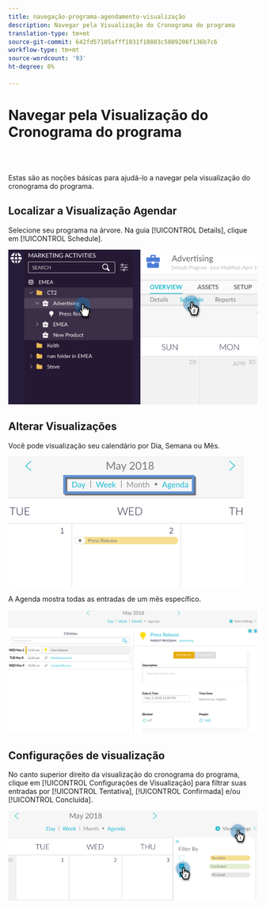 ```yaml
---
title: navegação-programa-agendamento-visualização
description: Navegar pela Visualização do Cronograma do programa
translation-type: tm+mt
source-git-commit: 642fd57105afff1031f18883c5809206f136b7c6
workflow-type: tm+mt
source-wordcount: '93'
ht-degree: 0%

---
```



# Navegar pela Visualização do Cronograma do programa

<br> 

Estas são as noções básicas para ajudá-lo a navegar pela visualização do cronograma do programa.

## Localizar a Visualização Agendar

Selecione seu programa na árvore. Na guia [!UICONTROL Details], clique em [!UICONTROL Schedule].

![Imagem Um](/help/sky/assets/program-schedule-view/navigating-program-schedule-view/navigating-program-schedule-view-1.png)

## Alterar Visualizações

Você pode visualização seu calendário por Dia, Semana ou Mês.

![Imagem dois](/help/sky/assets/program-schedule-view/navigating-program-schedule-view/navigating-program-schedule-view-2.png)

A Agenda mostra todas as entradas de um mês específico.

![Imagem Três](/help/sky/assets/program-schedule-view/navigating-program-schedule-view/navigating-program-schedule-view-3.png)

## Configurações de visualização

No canto superior direito da visualização do cronograma do programa, clique em [!UICONTROL Configurações de Visualização] para filtrar suas entradas por [!UICONTROL Tentativa], [!UICONTROL Confirmada] e/ou [!UICONTROL Concluída].

![Imagem quatro](/help/sky/assets/program-schedule-view/navigating-program-schedule-view/navigating-program-schedule-view-4.png)
